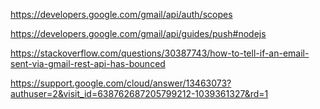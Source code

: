 https://developers.google.com/gmail/api/auth/scopes

https://developers.google.com/gmail/api/guides/push#nodejs

https://stackoverflow.com/questions/30387743/how-to-tell-if-an-email-sent-via-gmail-rest-api-has-bounced

https://support.google.com/cloud/answer/13463073?authuser=2&visit_id=638762687205799212-1039361327&rd=1
